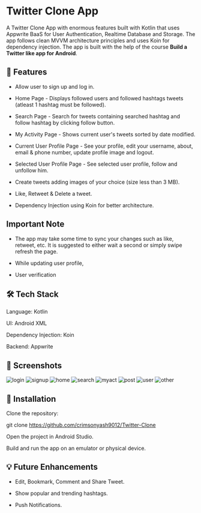 # Twitter Clone App

A Twitter Clone App with enormous features built with Kotlin that uses Appwrite BaaS for User Authentication, Realtime Database and Storage. The app follows clean MVVM architecture principles and uses Koin for dependency injection.
The app is built with the help of the course **Build a Twitter like app for Android**.

## 🚀 Features

* Allow user to sign up and log in.

* Home Page - Displays followed users and followed hashtags tweets (atleast 1 hashtag must be followed).

* Search Page - Search for tweets containing searched hashtag and follow hashtag by clicking follow button.

* My Activity Page - Shows current user's tweets sorted by date modified.

* Current User Profile Page - See your profile, edit your username, about, email & phone number, update profile image and logout.

* Selected User Profile Page - See selected user profile, follow and unfollow him.

* Create tweets adding images of your choice (size less than 3 MB).

* Like, Retweet & Delete a tweet.

* Dependency Injection using Koin for better architecture.

## Important Note
* The app may take some time to sync your changes such as like, retweet, etc. It is suggested to either wait a second or simply swipe refresh the page.

* While updating user profile,

* User verification

## 🛠️ Tech Stack

Language: Kotlin

UI: Android XML

Dependency Injection: Koin

Backend: Appwrite

## 📸 Screenshots

![login](https://github.com/user-attachments/assets/f215943a-90ae-4535-be43-494b50d4df15)
![signup](https://github.com/user-attachments/assets/ecbf901d-0cc7-4e3e-98ec-fea4149920f9)
![home](https://github.com/user-attachments/assets/db7b0a14-4752-4a5c-91ee-55c3b44ff342)
![search](https://github.com/user-attachments/assets/38796b3f-d0de-4829-bbf5-6d8b5da026da)
![myact](https://github.com/user-attachments/assets/918c989b-830d-466f-898d-15b32d83969c)
![post](https://github.com/user-attachments/assets/9f861194-8cfd-4521-9aa6-a5a8b75b6421)
![user](https://github.com/user-attachments/assets/7d5470c3-1b44-43e1-bfd8-84103a89bfc2)
![other](https://github.com/user-attachments/assets/c6b608f4-58e3-4428-b2cb-f846439860e3)

## 🔧 Installation

Clone the repository:

git clone https://github.com/crimsonyash9012/Twitter-Clone

Open the project in Android Studio.

Build and run the app on an emulator or physical device.


## 💡 Future Enhancements

* Edit, Bookmark, Comment and Share Tweet.

* Show popular and trending hashtags.

* Push Notifications.
